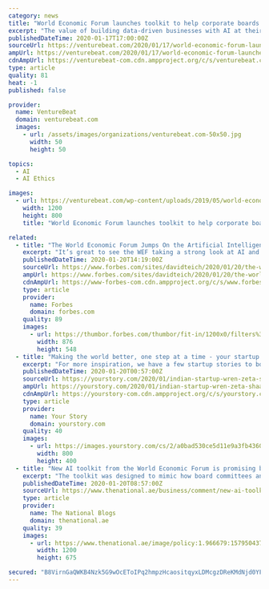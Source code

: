 ```yaml
---
category: news
title: "World Economic Forum launches toolkit to help corporate boards build AI-first companies"
excerpt: "The value of building data-driven businesses with AI at their core is well known today, and business executives are rushing to implement the technology into their operations and gain a competitive advantage, but it’s not as simple as creating a data lake and creating AI models. A large number of AI companies attempting to implement more AI ..."
publishedDateTime: 2020-01-17T17:00:00Z
sourceUrl: https://venturebeat.com/2020/01/17/world-economic-forum-launches-toolkit-to-help-corporate-boards-build-ai-first-companies/
ampUrl: https://venturebeat.com/2020/01/17/world-economic-forum-launches-toolkit-to-help-corporate-boards-build-ai-first-companies/amp/
cdnAmpUrl: https://venturebeat-com.cdn.ampproject.org/c/s/venturebeat.com/2020/01/17/world-economic-forum-launches-toolkit-to-help-corporate-boards-build-ai-first-companies/amp/
type: article
quality: 81
heat: -1
published: false

provider:
  name: VentureBeat
  domain: venturebeat.com
  images:
    - url: /assets/images/organizations/venturebeat.com-50x50.jpg
      width: 50
      height: 50

topics:
  - AI
  - AI Ethics

images:
  - url: https://venturebeat.com/wp-content/uploads/2019/05/world-economic-forum.jpeg?fit=1200%2C800&strip=all
    width: 1200
    height: 800
    title: "World Economic Forum launches toolkit to help corporate boards build AI-first companies"

related:
  - title: "The World Economic Forum Jumps On the Artificial Intelligence Bandwagon"
    excerpt: "It’s great to see the WEF taking a strong look at AI and then presenting what looks like a very good, introductory, toolkit for boards of directors, but the need for strong ethical positions means that more is needed."
    publishedDateTime: 2020-01-20T14:19:00Z
    sourceUrl: https://www.forbes.com/sites/davidteich/2020/01/20/the-world-economic-forum-jumps-on-the-artificial-intelligence-bandwagon/
    ampUrl: https://www.forbes.com/sites/davidteich/2020/01/20/the-world-economic-forum-jumps-on-the-artificial-intelligence-bandwagon/amp/
    cdnAmpUrl: https://www-forbes-com.cdn.ampproject.org/c/s/www.forbes.com/sites/davidteich/2020/01/20/the-world-economic-forum-jumps-on-the-artificial-intelligence-bandwagon/amp/
    type: article
    provider:
      name: Forbes
      domain: forbes.com
    quality: 89
    images:
      - url: https://thumbor.forbes.com/thumbor/fit-in/1200x0/filters%3Aformat%28jpg%29/https%3A%2F%2Fspecials-images.forbesimg.com%2Fimageserve%2F5e24dd7e8b6cf300071c77b9%2F0x0.jpg
        width: 876
        height: 548
  - title: "Making the world better, one step at a time - your startup fix for the week"
    excerpt: "For more inspiration, we have a few startup stories to boost your Monday. Zeta is an umbrella platform that provides full-stack, cloud-native, API first services, including a digital core and payment engine for issuance of credit, debit, and prepaid products. Oxford graduate Ashish Airon is today the Co-founder of a profitable AI startup called ..."
    publishedDateTime: 2020-01-20T00:57:00Z
    sourceUrl: https://yourstory.com/2020/01/indian-startup-wren-zeta-shaadidost-rapidor-grocurv
    ampUrl: https://yourstory.com/2020/01/indian-startup-wren-zeta-shaadidost-rapidor-grocurv/amp
    cdnAmpUrl: https://yourstory-com.cdn.ampproject.org/c/s/yourstory.com/2020/01/indian-startup-wren-zeta-shaadidost-rapidor-grocurv/amp
    type: article
    provider:
      name: Your Story
      domain: yourstory.com
    quality: 40
    images:
      - url: https://images.yourstory.com/cs/2/a0bad530ce5d11e9a3fb4360e4b9139b/Imageyl7q-15789327307881-1579451072062.png?fm=png&auto=format
        width: 800
        height: 400
  - title: "New AI toolkit from the World Economic Forum is promising because it’s free"
    excerpt: "The toolkit was designed to mimic how board committees and organisations typically approach ethics, policy and risk. Artificial intelligence promises to solve some of the most pressing issues faced by society, from ensuring fairer trade and reducing consumer waste, to predicting natural disasters and providing early diagnosis for cancer patients."
    publishedDateTime: 2020-01-20T08:57:00Z
    sourceUrl: https://www.thenational.ae/business/comment/new-ai-toolkit-from-the-world-economic-forum-is-promising-because-it-s-free-1.966680
    type: article
    provider:
      name: The National Blogs
      domain: thenational.ae
    quality: 39
    images:
      - url: https://www.thenational.ae/image/policy:1.966679:1579504377/image.jpg?f=16x9&q=0.6&w=1200&$p$f$q$w=70c86c9
        width: 1200
        height: 675

secured: "B8VirnGaQWKB4Nzk5G9wOcEToIPq2hmpzHcaositqyxLDMcgzDReKMdNjd0YFMZYZovfTb2M2M/1p3AN/rMTuybznfZr0DiGqgHsU+V9vAG0l0NYwyopLvNdk0pxYCKXkJLu2rC6S1rZfoT8AMFbhzaGHT45He/QaO9ZQzUnue3ma+dTsMKc7znI5uk92UeFfn8u9TqY/nfwpN682dFiMleeEUwaSYG7QSb+csvHuzUdgQE8J5eZp6hhxFVg8AHFwpH0ktH1rKCx/smOQd/GHAR/NRosLjUlp5DAorphdOasLUeGpnDSYGm+3O8rBy7bFIeMGSYLAllJ056b8X7kQIeUVwfL8PETcTwdZ81QejFmZzoQlTdW1O0jES2UFw27sp1UawfcdSnTqHkxgGMeIeGW7pYvFkWLFuhPxlbVmiRO1iTVPyQPQlvDYNegwj8j0u8+tBnvxUiQ0UMEYOgDkQ==;Bp5vOlLX4hZP3Uw03pK/dA=="
---
```


